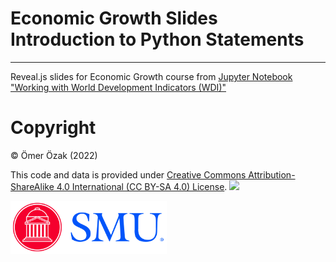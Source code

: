 # Economic Growth Slides Introduction to Python Statements
---

Reveal.js slides for Economic Growth course from [Jupyter Notebook "Working with World Development Indicators (WDI)"](https://github.com/SMU-Econ-Growth/EconGrowthUG-Notebooks/blob/main/Working-with-WDI.ipynb)

# Copyright 

&copy; Ömer Özak (2022)

This code and data is provided under [Creative Commons Attribution-ShareAlike 4.0 International (CC BY-SA 4.0) License](https://creativecommons.org/licenses/by-sa/4.0/). ![](http://mirrors.creativecommons.org/presskit/buttons/88x31/svg/by-sa.svg)

[<img src="https://github.com/measuring-culture/Expanding-Measurement-Culture-Facebook-JRSI/blob/main/pics/SMUlogowWordmarkRB.jpg?raw=true" width="250">](http://omerozak.com)

